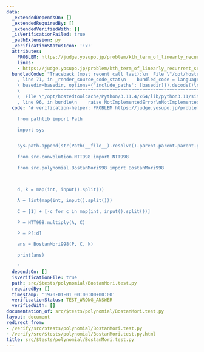 ```yaml
---
data:
  _extendedDependsOn: []
  _extendedRequiredBy: []
  _extendedVerifiedWith: []
  _isVerificationFailed: true
  _pathExtension: py
  _verificationStatusIcon: ':x:'
  attributes:
    PROBLEM: https://judge.yosupo.jp/problem/kth_term_of_linearly_recurrent_sequence
    links:
    - https://judge.yosupo.jp/problem/kth_term_of_linearly_recurrent_sequence
  bundledCode: "Traceback (most recent call last):\n  File \"/opt/hostedtoolcache/Python/3.11.4/x64/lib/python3.11/site-packages/onlinejudge_verify/documentation/build.py\"\
    , line 71, in _render_source_code_stat\n    bundled_code = language.bundle(stat.path,\
    \ basedir=basedir, options={'include_paths': [basedir]}).decode()\n          \
    \         ^^^^^^^^^^^^^^^^^^^^^^^^^^^^^^^^^^^^^^^^^^^^^^^^^^^^^^^^^^^^^^^^^^^^^^^^^^^^^^^^^\n\
    \  File \"/opt/hostedtoolcache/Python/3.11.4/x64/lib/python3.11/site-packages/onlinejudge_verify/languages/python.py\"\
    , line 96, in bundle\n    raise NotImplementedError\nNotImplementedError\n"
  code: '# verification-helper: PROBLEM https://judge.yosupo.jp/problem/kth_term_of_linearly_recurrent_sequence

    from pathlib import Path

    import sys


    sys.path.append(str(Path(__file__).resolve().parent.parent.parent.parent))

    from src.convolution.NTT998 import NTT998

    from src.polynomial.BostanMori998 import BostanMori998



    d, k = map(int, input().split())

    A = list(map(int, input().split()))

    C = [1] + [-c for c in map(int, input().split())]

    P = NTT998.multiply(A, C)

    P = P[:d]

    ans = BostanMori998(P, C, k)

    print(ans)

    '
  dependsOn: []
  isVerificationFile: true
  path: src/$tests/polynomial/BostanMori.test.py
  requiredBy: []
  timestamp: '1970-01-01 00:00:00+00:00'
  verificationStatus: TEST_WRONG_ANSWER
  verifiedWith: []
documentation_of: src/$tests/polynomial/BostanMori.test.py
layout: document
redirect_from:
- /verify/src/$tests/polynomial/BostanMori.test.py
- /verify/src/$tests/polynomial/BostanMori.test.py.html
title: src/$tests/polynomial/BostanMori.test.py
---
```

